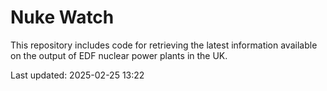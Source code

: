 # Nuke Watch

This repository includes code for retrieving the latest information available on the output of EDF nuclear power plants in the UK.

Last updated: 2025-02-25 13:22